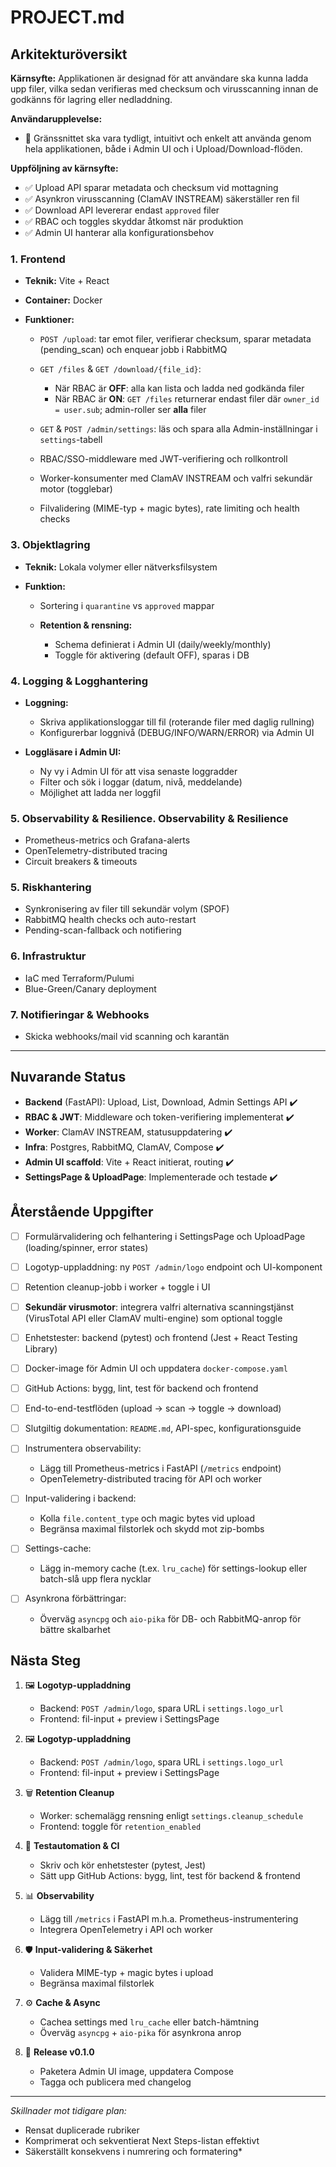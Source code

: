 # PROJECT.md

## Arkitekturöversikt

**Kärnsyfte:**
Applikationen är designad för att användare ska kunna ladda upp filer, vilka sedan verifieras med checksum och virusscanning innan de godkänns för lagring eller nedladdning.

**Användarupplevelse:**

* 🎨 Gränssnittet ska vara tydligt, intuitivt och enkelt att använda genom hela applikationen, både i Admin UI och i Upload/Download-flöden.

**Uppföljning av kärnsyfte:**

* ✅ Upload API sparar metadata och checksum vid mottagning
* ✅ Asynkron virusscanning (ClamAV INSTREAM) säkerställer ren fil
* ✅ Download API levererar endast `approved` filer
* ✅ RBAC och toggles skyddar åtkomst när produktion
* ✅ Admin UI hanterar alla konfigurationsbehov

### 1. Frontend

* **Teknik:** Vite + React
* **Container:** Docker
* **Funktioner:**

  * `POST /upload`: tar emot filer, verifierar checksum, sparar metadata (pending\_scan) och enquear jobb i RabbitMQ
  * `GET /files` & `GET /download/{file_id}`:

    * När RBAC är **OFF**: alla kan lista och ladda ned godkända filer
    * När RBAC är **ON**: `GET /files` returnerar endast filer där `owner_id = user.sub`; admin-roller ser **alla** filer
  * `GET` & `POST /admin/settings`: läs och spara alla Admin-inställningar i `settings`-tabell
  * RBAC/SSO-middleware med JWT-verifiering och rollkontroll
  * Worker-konsumenter med ClamAV INSTREAM och valfri sekundär motor (togglebar)
  * Filvalidering (MIME-typ + magic bytes), rate limiting och health checks

### 3. Objektlagring

* **Teknik:** Lokala volymer eller nätverksfilsystem
* **Funktion:**

  * Sortering i `quarantine` vs `approved` mappar
  * **Retention & rensning:**

    * Schema definierat i Admin UI (daily/weekly/monthly)
    * Toggle för aktivering (default OFF), sparas i DB

### 4. Logging & Logghantering

* **Loggning:**

  * Skriva applikationsloggar till fil (roterande filer med daglig rullning)
  * Konfigurerbar loggnivå (DEBUG/INFO/WARN/ERROR) via Admin UI
* **Loggläsare i Admin UI:**

  * Ny vy i Admin UI för att visa senaste loggradder
  * Filter och sök i loggar (datum, nivå, meddelande)
  * Möjlighet att ladda ner loggfil

### 5. Observability & Resilience. Observability & Resilience

* Prometheus-metrics och Grafana-alerts
* OpenTelemetry-distributed tracing
* Circuit breakers & timeouts

### 5. Riskhantering

* Synkronisering av filer till sekundär volym (SPOF)
* RabbitMQ health checks och auto-restart
* Pending-scan-fallback och notifiering

### 6. Infrastruktur

* IaC med Terraform/Pulumi
* Blue-Green/Canary deployment

### 7. Notifieringar & Webhooks

* Skicka webhooks/mail vid scanning och karantän

---

## Nuvarande Status

* **Backend** (FastAPI): Upload, List, Download, Admin Settings API ✔️
* **RBAC & JWT**: Middleware och token-verifiering implementerat ✔️
* **Worker**: ClamAV INSTREAM, statusuppdatering ✔️
* **Infra**: Postgres, RabbitMQ, ClamAV, Compose ✔️
* **Admin UI scaffold**: Vite + React initierat, routing ✔️
* **SettingsPage & UploadPage**: Implementerade och testade ✔️

## Återstående Uppgifter

* [ ] Formulärvalidering och felhantering i SettingsPage och UploadPage (loading/spinner, error states)
* [ ] Logotyp-uppladdning: ny `POST /admin/logo` endpoint och UI-komponent
* [ ] Retention cleanup-jobb i worker + toggle i UI
* [ ] **Sekundär virusmotor**: integrera valfri alternativa scanningstjänst (VirusTotal API eller ClamAV multi-engine) som optional toggle
* [ ] Enhetstester: backend (pytest) och frontend (Jest + React Testing Library)
* [ ] Docker-image för Admin UI och uppdatera `docker-compose.yaml`
* [ ] GitHub Actions: bygg, lint, test för backend och frontend
* [ ] End-to-end-testflöden (upload → scan → toggle → download)
* [ ] Slutgiltig dokumentation: `README.md`, API-spec, konfigurationsguide
* [ ] Instrumentera observability:

  * Lägg till Prometheus-metrics i FastAPI (`/metrics` endpoint)
  * OpenTelemetry-distributed tracing för API och worker
* [ ] Input-validering i backend:

  * Kolla `file.content_type` och magic bytes vid upload
  * Begränsa maximal filstorlek och skydd mot zip-bombs
* [ ] Settings-cache:

  * Lägg in-memory cache (t.ex. `lru_cache`) för settings-lookup eller batch-slå upp flera nycklar
* [ ] Asynkrona förbättringar:

  * Överväg `asyncpg` och `aio-pika` för DB- och RabbitMQ-anrop för bättre skalbarhet

## Nästa Steg

1. 🖼️ **Logotyp-uppladdning**

   * Backend: `POST /admin/logo`, spara URL i `settings.logo_url`
   * Frontend: fil-input + preview i SettingsPage
2. 🖼️ **Logotyp-uppladdning**

   * Backend: `POST /admin/logo`, spara URL i `settings.logo_url`
   * Frontend: fil-input + preview i SettingsPage
3. 🗑️ **Retention Cleanup**

   * Worker: schemalägg rensning enligt `settings.cleanup_schedule`
   * Frontend: toggle för `retention_enabled`
4. 🧪 **Testautomation & CI**

   * Skriv och kör enhetstester (pytest, Jest)
   * Sätt upp GitHub Actions: bygg, lint, test för backend & frontend
5. 📊 **Observability**

   * Lägg till `/metrics` i FastAPI m.h.a. Prometheus-instrumentering
   * Integrera OpenTelemetry i API och worker
6. 🛡 **Input‑validering & Säkerhet**

   * Validera MIME-typ + magic bytes i upload
   * Begränsa maximal filstorlek
7. ⚙️ **Cache & Async**

   * Cachea settings med `lru_cache` eller batch-hämtning
   * Överväg `asyncpg` + `aio-pika` för asynkrona anrop
8. 🎯 **Release v0.1.0**

   * Paketera Admin UI image, uppdatera Compose
   * Tagga och publicera med changelog

---

*Skillnader mot tidigare plan:*

* Rensat duplicerade rubriker
* Komprimerat och sekventierat Next Steps-listan effektivt
* Säkerställt konsekvens i numrering och formatering\*
